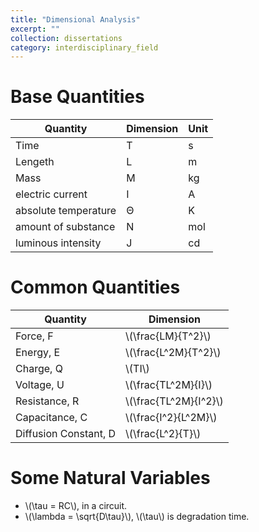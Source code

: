 ```yaml
---
title: "Dimensional Analysis"
excerpt: ""
collection: dissertations
category: interdisciplinary_field
---
```


# Base Quantities

|Quantity|Dimension|Unit|
|-|-|-|
|Time|T|s|
|Lengeth|L|m|
|Mass|M|kg|
|electric current|I|A|
|absolute temperature|Θ|K|
|amount of substance|N|mol|
|luminous intensity|J|cd|

# Common Quantities

|Quantity|Dimension|
|-|-|
|Force, F|\\(\frac{LM}{T^2}\\)|
|Energy, E|\\(\frac{L^2M}{T^2}\\)|
|Charge, Q|\\(TI\\)|
|Voltage, U|\\(\frac{TL^2M}{I}\\)|
|Resistance, R|\\(\frac{TL^2M}{I^2}\\)|
|Capacitance, C|\\(\frac{I^2}{L^2M}\\)|
|Diffusion Constant, D|\\(\frac{L^2}{T}\\)|

# Some Natural Variables

* \\(\tau = RC\\), in a circuit.
* \\(\lambda = \sqrt{D\tau}\\), \\(\tau\\) is degradation time.
